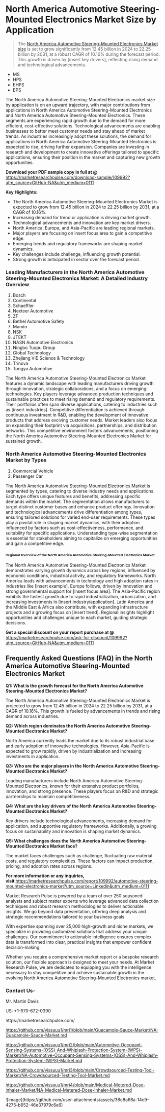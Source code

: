 <h1>North America Automotive Steering-Mounted Electronics Market&nbsp;Size by Application</h1><blockquote><p>The <a href="https://marketresearchpulse.com/download-sample/109992?utm_source=GitHub-NA&amp;utm_medium=0111">North America Automotive Steering-Mounted Electronics Market size</a> is set to grow significantly from 12.45 billion in 2024 to 22.25 billion by 2031, at a robust CAGR of 10.16% during the forecast period. This growth is driven by [insert key drivers], reflecting rising demand and technological advancements.</p></blockquote><ul><li>MS<li> HPS<li> EHPS<li> EPS</li></ul><p>The North America Automotive Steering-Mounted Electronics market size by application is on an upward trajectory, with major contributions from applications in North America Automotive Steering-Mounted Electronics and North America Automotive Steering-Mounted Electronics. These segments are experiencing rapid growth due to the demand for more efficient, cost-effective solutions. Technological advancements are enabling businesses to better meet customer needs and stay ahead of market trends. As industries increasingly adopt these solutions, the demand for applications in North America Automotive Steering-Mounted Electronics is expected to rise, driving further expansion. Companies are investing in research and development to create innovative offerings tailored to specific applications, ensuring their position in the market and capturing new growth opportunities.</p><p><strong>Download your PDF sample copy in full at @ </strong><a href="https://marketresearchpulse.com/download-sample/109992?utm_source=GitHub-NA&amp;utm_medium=0111">https://marketresearchpulse.com/download-sample/109992?utm_source=GitHub-NA&amp;utm_medium=0111</a></p><p><strong>Key Highlights: </strong></p><ul><li>The North America Automotive Steering-Mounted Electronics Market is expected to grow from 12.45 billion in 2024 to 22.25 billion by 2031, at a CAGR of 10.16%.</li><li>Increasing demand for trend or application is driving market growth.</li><li>Technological advancements and innovation are key market drivers.</li><li>North America, Europe, and Asia-Pacific are leading regional markets.</li><li>Major players are focusing on insert focus area to gain a competitive edge.</li><li>Emerging trends and regulatory frameworks are shaping market dynamics.</li><li>Key challenges include challenge, influencing growth potential.</li><li>Strong growth is anticipated in sector over the forecast period.</li></ul><h3>Leading Manufacturers in the North America Automotive Steering-Mounted Electronics Market: A Detailed Industry Overview</h3><ol><li>Bosch</li><li>Continental</li><li>Schaeffler</li><li>Nexteer Automotive</li><li>ZF</li><li>Bethel Automotive Safety</li><li>Mando</li><li>NSK</li><li>JTEKT</li><li>NASN Automotive Electronics</li><li>Ningbo Tuopu Group</li><li>Global Technology</li><li>Zhejiang VIE Science & Technology</li><li>Trinova</li><li>Tongyu Automotive</li></ol><div class="flex max-w-full flex-col flex-grow"><div class="min-h-8 text-message flex w-full flex-col items-end gap-2 whitespace-normal break-words [.text-message+&amp;]:mt-5" dir="auto" data-message-author-role="assistant" data-message-id="fd8432e4-4910-450d-b182-61b7bfb0a01f" data-message-model-slug="gpt-4o"><div class="flex w-full flex-col gap-1 empty:hidden first:pt-[3px]"><div class="markdown prose w-full break-words dark:prose-invert light"><p>The North America Automotive Steering-Mounted Electronics Market features a dynamic landscape with leading manufacturers driving growth through innovation, strategic collaborations, and a focus on emerging technologies. Key players leverage advanced production techniques and sustainable practices to meet rising demand and regulatory requirements. Their portfolios often span diverse applications, catering to industries such as [insert industries]. Competitive differentiation is achieved through continuous investment in R&amp;D, enabling the development of innovative products that address evolving customer needs. Market leaders also focus on expanding their footprint via acquisitions, partnerships, and distribution networks. This competitive environment fosters advancements, positioning the North America Automotive Steering-Mounted Electronics Market for sustained growth.</p></div></div></div></div><h3>North America Automotive Steering-Mounted Electronics Market by Types</h3><ol><li>Commercial Vehicle<li> Passenger Car</li></ol><div class="flex max-w-full flex-col flex-grow"><div class="min-h-8 text-message flex w-full flex-col items-end gap-2 whitespace-normal break-words [.text-message+&amp;]:mt-5" dir="auto" data-message-author-role="assistant" data-message-id="084470be-0bb7-4664-bddf-5156b4f41249" data-message-model-slug="gpt-4o-mini"><div class="flex w-full flex-col gap-1 empty:hidden first:pt-[3px]"><div class="markdown prose w-full break-words dark:prose-invert light"><p>The North America Automotive Steering-Mounted Electronics Market is segmented by types, catering to diverse industry needs and applications. Each type offers unique features and benefits, addressing specific demands within the market. The segmentation allows manufacturers to target distinct customer bases and enhance product offerings. Innovation and technological advancements drive differentiation among types, ensuring tailored solutions for varied end-user requirements. These types play a pivotal role in shaping market dynamics, with their adoption influenced by factors such as cost-effectiveness, performance, and suitability for specific applications. Understanding type-wise segmentation is essential for stakeholders aiming to capitalize on emerging opportunities and gain a competitive edge.</p></div></div></div></div><h3><span style="font-size: 11px;">Regional Overview of the North America Automotive Steering-Mounted Electronics Market</span></h3><div class="flex max-w-full flex-col flex-grow"><div class="min-h-8 text-message flex w-full flex-col items-end gap-2 whitespace-normal break-words [.text-message+&amp;]:mt-5" dir="auto" data-message-author-role="assistant" data-message-id="e9038762-ce64-4e30-91c9-9bd413514231" data-message-model-slug="gpt-4o-mini"><div class="flex w-full flex-col gap-1 empty:hidden first:pt-[3px]"><div class="markdown prose w-full break-words dark:prose-invert light"><p>The North America Automotive Steering-Mounted Electronics Market demonstrates varying growth dynamics across key regions, influenced by economic conditions, industrial activity, and regulatory frameworks. North America leads with advancements in technology and high adoption rates in industries like [insert example]. Europe follows, driven by innovation and strong governmental support for [insert focus area]. The Asia-Pacific region exhibits the fastest growth due to rapid industrialization, urbanization, and increasing investments in [insert industry/application]. Latin America and the Middle East &amp; Africa also contribute, with expanding infrastructure projects and a growing focus on [insert trend]. Regional insights highlight opportunities and challenges unique to each market, guiding strategic decisions.</p></div></div></div></div><p><strong>Get a special discount on your report purchase at @ </strong><a href="https://marketresearchpulse.com/ask-for-discount/109992?utm_source=GitHub-NA&amp;utm_medium=0111">https://marketresearchpulse.com/ask-for-discount/109992?utm_source=GitHub-NA&amp;utm_medium=0111</a></p><h2>Frequently Asked Questions (FAQ) in the North America Automotive Steering-Mounted Electronics Market</h2><p><strong>Q1: What is the growth forecast for the North America Automotive Steering-Mounted Electronics Market?</strong></p><p>The North America Automotive Steering-Mounted Electronics Market is projected to grow from 12.45 billion in 2024 to 22.25 billion by 2031, at a CAGR of 10.16%. This growth is fueled by advancements in trends and rising demand across industries.</p><p><strong>Q2: Which region dominates the North America Automotive Steering-Mounted Electronics Market?</strong></p><p>North America currently leads the market due to its robust industrial base and early adoption of innovative technologies. However, Asia-Pacific is expected to grow rapidly, driven by industrialization and increasing investments in application.</p><p><strong>Q3: Who are the major players in the North America Automotive Steering-Mounted Electronics Market?</strong></p><p>Leading manufacturers include North America Automotive Steering-Mounted Electronics, known for their extensive product portfolios, innovation, and strong presence. These players focus on R&amp;D and strategic partnerships to maintain competitiveness.</p><p><strong>Q4: What are the key drivers of the North America Automotive Steering-Mounted Electronics Market?</strong></p><p>Key drivers include technological advancements, increasing demand for application, and supportive regulatory frameworks. Additionally, a growing focus on sustainability and innovation is shaping market dynamics.</p><p><strong>Q5: What challenges does the North America Automotive Steering-Mounted Electronics Market face?</strong></p><p>The market faces challenges such as challenge, fluctuating raw material costs, and regulatory complexities. These factors can impact production, pricing, and adoption rates across regions.</p><p><strong>For more information or any inquiries, visit&nbsp;</strong><a href="https://marketresearchpulse.com/report/109992/automotive-steering-mounted-electronics-market?utm_source=Linkedin&utm_medium=0111">https://marketresearchpulse.com/report/109992/automotive-steering-mounted-electronics-market?utm_source=Linkedin&utm_medium=0111</a></p><p>Market Research Pulse is powered by a team of over 250 seasoned analysts and subject matter experts who leverage advanced data collection techniques and robust research methodologies to deliver actionable insights. We go beyond data presentation, offering deep analysis and strategic recommendations tailored to your business goals.</p><p>With expertise spanning over 25,000 high-growth and niche markets, we specialize in providing customized solutions that address your unique challenges. Our commitment to actionable intelligence ensures complex data is transformed into clear, practical insights that empower confident decision-making.</p><p>Whether you require a comprehensive market report or a bespoke research solution, our flexible approach is designed to meet your needs. At Market Research Pulse, we are dedicated to equipping you with the intelligence necessary to stay competitive and achieve sustainable growth in the evolving North America Automotive Steering-Mounted Electronics market.</p><h3><strong>Contact Us-</strong></h3><p>Mr. Martin Davis</p><p>US: +1-970-672-0390</p><p>https://marketresearchpulse.com/</p><p><a href="https://github.com/vissuuu1/mri1/blob/main/Guacamole-Sauce-Market/NA-Guacamole-Sauce-Market.md">https://github.com/vissuuu1/mri1/blob/main/Guacamole-Sauce-Market/NA-Guacamole-Sauce-Market.md</a></p><p><a href="https://github.com/vissuuu1/mri2/blob/main/Automotive-Occupant-Sensing-Systems-(OSS)-And-Whiplash-Protection-System-(WPS)-Market/NA-Automotive-Occupant-Sensing-Systems-(OSS)-And-Whiplash-Protection-System-(WPS)-Market.md">https://github.com/vissuuu1/mri2/blob/main/Automotive-Occupant-Sensing-Systems-(OSS)-And-Whiplash-Protection-System-(WPS)-Market/NA-Automotive-Occupant-Sensing-Systems-(OSS)-And-Whiplash-Protection-System-(WPS)-Market.md</a></p><p><a href="https://github.com/vissuuu1/mri3/blob/main/Crowdsourced-Testing-Tool-Market/NA-Crowdsourced-Testing-Tool-Market.md">https://github.com/vissuuu1/mri3/blob/main/Crowdsourced-Testing-Tool-Market/NA-Crowdsourced-Testing-Tool-Market.md</a></p><p><a href="https://github.com/vissuuu1/mri4/blob/main/Medical-Metered-Dose-Inhaler-Market/NA-Medical-Metered-Dose-Inhaler-Market.md">https://github.com/vissuuu1/mri4/blob/main/Medical-Metered-Dose-Inhaler-Market/NA-Medical-Metered-Dose-Inhaler-Market.md</a></p>
![image](https://github.com/user-attachments/assets/36c8a66a-14c9-4275-b952-46e37979c6e6)

